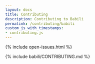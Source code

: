 ```yaml
---
layout: docs
title: Contributing
description: Contributing to Babili
permalink: /contributing/babili
custom_js_with_timestamps:
- contributing.js
---
```


{% include open-issues.html %}

{% include babili/CONTRIBUTING.md %}
